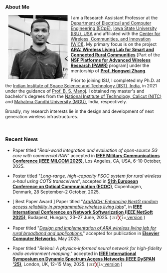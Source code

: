 ### About Me


<img class="shaded-image" src="images/sarath.jpeg" width="190" hspace="10pt" style="float:left">

I am a Research Assistant Professor at the [Department of Electrical
and Computer Engineering (ECpE)](https://www.ece.iastate.edu/), [Iowa
State University (ISU), USA](https://www.iastate.edu/) and affiliated
with the [Center for Wireless, Communities, and Innovation
(WiCI)](https://wici.iastate.edu). My primary focus is on the project
[**<u>ARA: Wireless Living Lab for Smart and Connected Rural
Communities</u>**](https://arawireless.org/) [Part of the [**NSF
Platforms for Advanced Wireless Research
(PAWR)**](https://advancedwireless.org/) program] under the mentorship
of
[**Prof.&nbsp;Hongwei&nbsp;Zhang**](https://www.ece.iastate.edu/~hongwei/). 

Prior to joining ISU, I completed my Ph.D. at the [Indian Institute of
Space Science and Technology (IIST), India](https://www.iist.ac.in/),
in 2021 under the guidance of
[Prof.&nbsp;B.&nbsp;S.&nbsp;Manoj](https://www.iist.ac.in/avionics/bsmanoj). I
obtained my master's and bachelor's degrees from the [National
Institute of Technology, Calicut (NITC)](http://nitc.ac.in/) and
[Mahatma Gandhi University (MGU)](http://www.mguniversity.edu/),
India, respectively. 

Broadly, my research interests lie in the design and development of
next generation wireless infrastructures.

<br>

### Recent News

* Paper titled "*Real-world integration and evaluation of open-source
  5G core with commercial RAN*" accepted in [**IEEE Military
  Communications Conference (IEEE MILCOM
  2025)**](https://milcom2025.ieee-milcom.org/), Los Angeles, CA, USA,
  6–10 October, 2025.

* Poster titled "*Long-range, high-capacity FSOC system for rural
  wireless x-haul using COTS transceivers*", accepted in [**51th
  European Conference on Optical Communication
  (ECOC)**](https://ecoc2025.org/), Copenhagen, Denmark, 28
  September–2 October, 2025.

* [ <span class="award">Best Paper Award</span> ] Paper titled
  "[*AraRACH: Enhancing NextG random access reliability in
  programmable wireless living
  labs*](https://doi.org/10.1109/NetSoft64993.2025.11080601)", in
  [**IEEE International Conference on Network Softwarization (IEEE
  NetSoft 2025)**](https://netsoft2025.ieee-netsoft.org/), Budapest,
  Hungary, 23–27 June, 2025. ( [<img src="images/arxiv.png"
  style="vertical-align: middle" height="20"></img>
  version](https://arxiv.org/pdf/2503.18218) )

* Paper titled "[*Design and implementation of ARA wireless living lab
  for rural broadband and
  applications*](https://doi.org/10.1016/j.comnet.2025.111188),"
  accepted for publication in [**Elsevier Computer
  Networks**](https://doi.org/10.1016/j.comnet.2025.111188), May 2025.

* Paper titled "*ReVeal: A physics-informed neural network for
  high-fidelity radio environment mapping*," accepted in [**IEEE
  International Symposium on Dynamic Spectrum Access Networks (IEEE
  DySPAN '25)**](https://dyspan2025.ieee-dyspan.org/), London, UK,
  12–15 May, 2025. ( [<img src="images/arxiv.png"
  style="vertical-align: middle" height="20"></img>
  version](https://arxiv.org/pdf/2502.19646) )
